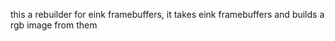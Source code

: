 this a rebuilder for eink framebuffers, it takes eink framebuffers and builds a rgb image from them
